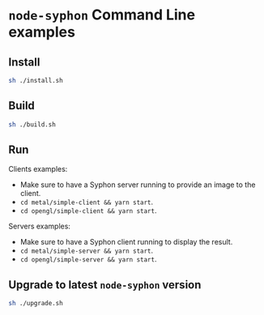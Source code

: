 # `node-syphon` Command Line examples

## Install

```sh
sh ./install.sh
```

## Build

```sh
sh ./build.sh
```

## Run

Clients examples:

- Make sure to have a Syphon server running to provide an image to the client.
- `cd metal/simple-client && yarn start`.
- `cd opengl/simple-client && yarn start`.

Servers examples:

- Make sure to have a Syphon client running to display the result.
- `cd metal/simple-server && yarn start`.
- `cd opengl/simple-server && yarn start`.

## Upgrade to latest `node-syphon` version

```sh
sh ./upgrade.sh
```
